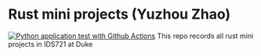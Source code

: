 # Rust mini projects (Yuzhou Zhao)
[![Python application test with Github Actions](https://github.com/nogibjj/Yuzhou-rust-mini-projects/actions/workflows/rust.yml/badge.svg)](https://github.com/nogibjj/Yuzhou-rust-mini-projects/actions/workflows/rust.yml)
This repo records all rust mini projects in IDS721 at Duke
